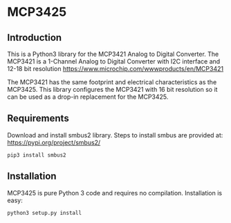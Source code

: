 
# MCP3425

## Introduction

This is a Python3 library for the MCP3421 Analog to Digital Converter. The MCP3421 is a 1-Channel 
Analog to Digital Converter with I2C interface and 12-18 bit resolution
https://www.microchip.com/wwwproducts/en/MCP3421

The MCP3421 has the same footprint and electrical characteristics as the MCP3425.
This library configures the MCP3421 with 16 bit resolution so it can be used as a drop-in 
replacement for the MCP3425.


## Requirements

Download and install smbus2 library. Steps to install smbus are provided at:
https://pypi.org/project/smbus2/

```
pip3 install smbus2
```

## Installation

MCP3425 is pure Python 3 code and requires no compilation. Installation is easy:

```
python3 setup.py install
```
